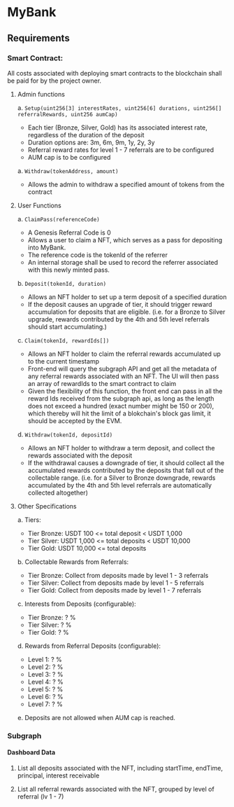 # MyBank

## Requirements

### Smart Contract:

All costs associated with deploying smart contracts to the blockchain shall be paid for by the project owner.

1. Admin functions

    a. ```Setup(uint256[3] interestRates, uint256[6] durations, uint256[] referralRewards, uint256 aumCap)```
    - Each tier (Bronze, Silver, Gold) has its associated interest rate, regardless of the duration of the deposit
    - Duration options are: 3m, 6m, 9m, 1y, 2y, 3y
    - Referral reward rates for level 1 - 7 referrals are to be configured
    - AUM cap is to be configured

    a. ```Withdraw(tokenAddress, amount)```
    - Allows the admin to withdraw a specified amount of tokens from the contract


2. User Functions 

    a. ```ClaimPass(referenceCode)``` 

    - A Genesis Referral Code is 0
    - Allows a user to claim a NFT, which serves as a pass for depositing into MyBank. 
    - The reference code is the tokenId of the referrer
    - An internal storage shall be used to record the referrer associated with this newly minted pass.

    b. ```Deposit(tokenId, duration)```

    - Allows an NFT holder to set up a term deposit of a specified duration
    - If the deposit causes an upgrade of tier, it should trigger reward accumulation for deposits that are eligible. (i.e. for a Bronze to Silver upgrade, rewards contributed by the 4th and 5th level referrals should start accumulating.)

    c. ```Claim(tokenId, rewardIds[])```
    - Allows an NFT holder to claim the referral rewards accumulated up to the current timestamp
    - Front-end will query the subgraph API and get all the metadata of any referral rewards associated with an NFT. The UI will then pass an array of rewardIds to the smart contract to claim 
    - Given the flexibility of this function, the front end can pass in all the reward Ids received from the subgraph api, as long as the length does not exceed a hundred (exact number might be 150 or 200), which thereby will hit the limit of a blokchain's block gas limit, it should be accepted by the EVM.


    d. ```Withdraw(tokenId, depositId)```
    - Allows an NFT holder to withdraw a term deposit, and collect the rewards associated with the deposit
    - If the withdrawal causes a downgrade of tier, it should collect all the accumulated rewards contributed by the deposits that fall out of the collectable range. (i.e. for a Silver to Bronze downgrade, rewards accumulated by the 4th and 5th level referrals are automatically collected altogether)

3. Other Specifications

    a. Tiers:
    *  Tier Bronze: USDT 100 <= total deposit < USDT 1,000
    *  Tier Silver: USDT 1,000 <= total deposits < USDT 10,000
    *  Tier Gold: USDT 10,000 <= total deposits

    b. Collectable Rewards from Referrals:
    *  Tier Bronze: Collect from deposits made by level 1 - 3 referrals
    *  Tier Silver: Collect from deposits made by level 1 - 5 referrals
    *  Tier Gold: Collect from deposits made by level 1 - 7 referrals
 
    c. Interests from Deposits (configurable):
    *  Tier Bronze: ? % 
    *  Tier Silver: ? % 
    *  Tier Gold: ? % 
 
    d. Rewards from Referral Deposits (configurable):
    *  Level 1: ? %
    *  Level 2: ? %
    *  Level 3: ? %
    *  Level 4: ? %
    *  Level 5: ? %
    *  Level 6: ? %
    *  Level 7: ? %
    
    e. Deposits are not allowed when AUM cap is reached.


### Subgraph

#### Dashboard Data

1. List all deposits associated with the NFT, including startTime, endTime, principal, interest receivable

2. List all referral rewards associated with the NFT, grouped by level of referral (lv 1 - 7)



